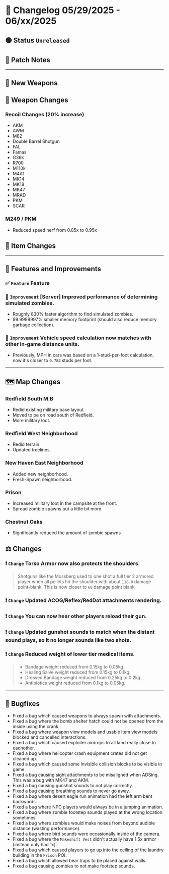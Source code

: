 # 📑 Changelog 05/29/2025 - 06/xx/2025

## 🟢 Status `Unreleased`

## 💬 Patch Notes

________

## 🔫 New Weapons

## 🔫 Weapon Changes

### Recoil Changes (20% increase)
- AKM
- AWM
- M82
- Double Barrel Shotgun
- FAL
- Famas
- G36k
- R700
- M110k
- M4A1
- MK14
- MK18
- MK47
- MRAD
- PKM
- SCAR

### M249 / PKM
- Reduced speed nerf from 0.85x to 0.95x

## 🔫 Item Changes

________

## 📢 Features and Improvements

### ✅ `Feature` Feature

### 🔼 `Improvement` [Server] Improved performance of determining simulated zombies.
- Roughly 830% faster algorithm to find simulated zombies.
- 99.9999997% smaller memory footprint (should also reduce memory garbage collection).

### 🔼 `Improvement` Vehicle speed calculation now matches with other in-game distance units.
- Previously, MPH in cars was based on a 1-stud-per-foot calculation, now it's closer to `0.784` studs per foot.

________

## 🗺️ Map Changes

### Redfield South M.B
- Redid existing military base layout.
- Moved to be on road south of Redfield.
- More military loot.

### Redfield West Neighborhood
- Redid terrain.
- Updated treelines.

### New Haven East Neighborhood
- Added new neighborhood.
- Fresh-Spawn neighborhood.

### Prison
- Increased military loot in the campsite at the front.
- Spread zombie spawns out a little bit more

### Chestnut Oaks
- Significantly reduced the amount of zombie spawns

## ⚖️ Changes

### ❗ `Change` Torso Armor now also protects the shoulders.
> Shotguns like the Mossberg used to one shot a full tier 2 armored player
> when all pellets hit the shoulder with about `118.8` damage point-blank.
> This is now closer to `60` damage point blank

### ❗ `Change` Updated ACOG/Reflex/RedDot attachments rendering.

### ❗ `Change` You can now hear other players reload their gun.

### ❗ `Change` Updated gunshot sounds to match when the distant sound plays, so it no longer sounds like two shots.

### ❗ `Change` Reduced weight of lower tier medical items.
>- Bandage weight reduced from 0.15kg to 0.05kg.
>- Healing Salve weight reduced from 0.15kg to 0.1kg.
>- Dressed Bandage weight reduced from 0.25kg to 0.2kg.
>- Antibiotics weight reduced from 0.1kg to 0.05kg.

________

## 🐛 Bugfixes
- Fixed a bug which caused weapons to always spawn with attachments.
- Fixed a bug where the bomb shelter hatch could not be opened from the inside using the crank.
- Fixed a bug where weapon view models and usable item view models blocked and cancelled interactions.
- Fixed a bug which caused exploiter airdrops to all land really close to eachother.
- Fixed a bug where helicopter crash equipment crates did not get cleaned up.
- Fixed a bug which caused some invisible collision blocks to be visible in game.
- Fixed a bug causing sight attachments to be misaligned when ADSing. This was a bug with MK47 and AKM.
- Fixed a bug causing gunshot sounds to not play correctly.
- Fixed a bug causing breathing sounds to never go away.
- Fixed a bug where desert eagle run animation had the left arm bent backwards.
- Fixed a bug where NPC players would always be in a jumping animation.
- Fixed a bug where zombie footstep sounds played at the wrong location sometimes.
- Fixed a bug where zombies would make noises from beyond audible distance (wasting performance).
- Fixed a bug where bird sounds were occasionally inside of the camera.
- Fixed a bug where the `Makeshift Vest` didn't actually have 1.5x armor (instead only had 1x).
- Fixed a bug which caused players to go up into the ceiling of the laundry building in the `Prison` POI.
- Fixed a bug which allowed bear traps to be placed against walls.
- Fixed a bug causing zombies to not make footstep sounds.
